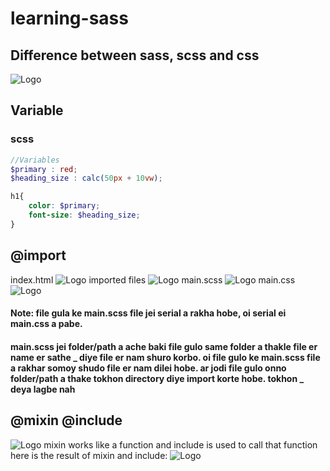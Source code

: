 # learning-sass

## Difference between sass, scss and css

![Logo](https://qph.cf2.quoracdn.net/main-qimg-cb41710b11523148a80f95f38a5c81ae)

## Variable
### scss
``` scss
//Variables
$primary : red;
$heading_size : calc(50px + 10vw);

h1{
    color: $primary;
    font-size: $heading_size;
}

```

## @import
index.html
![Logo](https://i.ibb.co/MP9Zyq4/scss-import-index.png)
imported files
![Logo](https://i.ibb.co/qxCZ3mH/Screenshot-20230205-125210.png)
main.scss
![Logo](https://i.ibb.co/9wDNdv9/scss-import-main.png)
main.css
![Logo](https://i.ibb.co/wyPXFCy/scss-import-main-css.png)


#### Note: file gula ke main.scss file jei serial a rakha hobe, oi serial ei main.css a pabe.

#### main.scss jei folder/path a ache baki file gulo same folder a thakle file er name er sathe _ diye file er nam shuro korbo. oi file gulo ke main.scss file a rakhar somoy shudo file er nam dilei hobe. ar jodi file gulo onno folder/path a thake tokhon directory diye import korte hobe. tokhon _ deya lagbe nah

## @mixin @include
![Logo](https://i.ibb.co/ZJzhzcB/mixin-include.png)
mixin works like a function and include is used to call that function
here is the result of mixin and include:
![Logo](https://i.ibb.co/8jq1LPz/Screenshot-20230205-013938.png)
